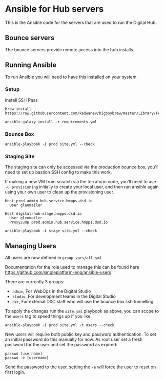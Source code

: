 Ansible for Hub servers
=======================

This is the Ansible code for the servers that are used to run the Digital Hub.

Bounce servers
--------------

The bounce servers provide remote access into the hub installs.

Running Ansible
---------------

To run Ansible you will need to have this installed on your system.

### Setup

Install SSH Pass
```
brew install https://raw.githubusercontent.com/kadwanev/bigboybrew/master/Library/Formula/sshpass.rb
```

```
ansible-galaxy install -r requirements.yml
```

### Bounce Box

```
ansible-playbook -i prod site.yml --check
```

### Staging Site

The staging site can only be accessed via the production bounce box, you'll need to set up bastion SSH config to make this work.

If making a new VM from scratch via the terraform code, you'll need to use `-u provisioning` initially to create your local user, and then run ansible again using your own user to clean up the provisioning user.

```
Host prod.admin.hub.service.hmpps.dsd.io
  User glenmailer

Host digital-hub-stage.hmpps.dsd.io
  User glenmailer
  ProxyJump prod.admin.hub.service.hmpps.dsd.io
```

```
ansible-playbook -i stage site.yml --check
```

Managing Users
---------------

All users are now defined in `group_vars/all.yml`

Documentation for the role used to manage this can be found here https://github.com/singleplatform-eng/ansible-users

There are currently 3 groups:

 - `admin`, For WebOps in the Digital Studio
 - `studio`,  For development teams in the Digital Studio
 - `dxc`, For external DXC staff who will use the bounce box ssh tunnelling

To apply the changes run the `site.yml` playbook as above, you can scope to the `users` tag to speed things up if you like.

```
ansible-playbook -i prod site.yml -t users --check
```

New users will require both public key and password authentication.  To set an initial password do this manually for now.  As root user set a fresh password for the user and set the password as expired:
```
passwd [username]
passwd -e [username]
```
Send the password to the user, setting the `-e` will force the user to reset on first login.
